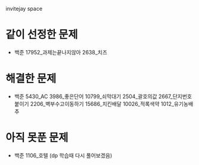 invitejay space

# 같이 선정한 문제
- 백준 
17952_과제는끝나지않아
2638_치즈

# 해결한 문제 
- 백준 
5430_AC
3986_좋은단어
10799_쇠막대기
2504_괄호의값
2667_단지번호붙이기
2206_벽부수고이동하기
15686_치킨배달
10026_적록색약
1012_유기농배추

# 아직 못푼 문제
- 백준 
1106_호텔 (dp 학습때 다시 풀어보겠음)
